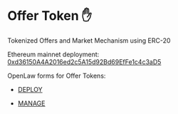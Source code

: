 # Offer Token ✋
Tokenized Offers and Market Mechanism using ERC-20

Ethereum mainnet deployment: [0xd36150A4A2016ed2c5A15d92Bd69EfFe1c4c3aD5](https://etherscan.io/address/0xd36150a4a2016ed2c5a15d92bd69effe1c4c3ad5)

OpenLaw forms for Offer Tokens: 

- [DEPLOY](https://lib.openlaw.io/web/default/template/Offer%20Token%20-%20Deploy)

- [MANAGE](https://lib.openlaw.io/web/default/template/Offer%20Token%20-%20Manage)
